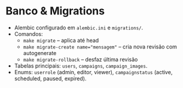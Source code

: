 # Banco & Migrations

- Alembic configurado em `alembic.ini` e `migrations/`.
- Comandos:
  - `make migrate` – aplica até head
  - `make migrate-create name="mensagem"` – cria nova revisão com autogenerate
  - `make migrate-rollback` – desfaz última revisão
- Tabelas principais: `users`, `campaigns`, `campaign_images`.
- Enums: `userrole` (admin, editor, viewer), `campaignstatus` (active, scheduled, paused, expired).

